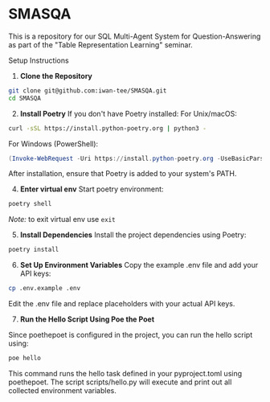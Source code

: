 # SMASQA

This is a repository for our SQL Multi-Agent System for Question-Answering as part of the "Table Representation Learning" seminar.

Setup Instructions
1. **Clone the Repository**
```bash
git clone git@github.com:iwan-tee/SMASQA.git
cd SMASQA
```
2. **Install Poetry**
If you don't have Poetry installed:
For Unix/macOS:

```bash
curl -sSL https://install.python-poetry.org | python3 -
```
For Windows (PowerShell):

```powershell
(Invoke-WebRequest -Uri https://install.python-poetry.org -UseBasicParsing).Content | python -
```
After installation, ensure that Poetry is added to your system's PATH.

4. **Enter virtual env**
Start poetry environment:
```bash
poetry shell
```
*Note:* to exit virtual env use ```exit```

5. **Install Dependencies**
Install the project dependencies using Poetry:

```bash
poetry install
```

6. **Set Up Environment Variables**
Copy the example .env file and add your API keys:

```bash
cp .env.example .env
```
Edit the .env file and replace placeholders with your actual API keys.

7. **Run the Hello Script Using Poe the Poet**

Since poethepoet is configured in the project, you can run the hello script using:
```bash
poe hello
```
This command runs the hello task defined in your pyproject.toml using poethepoet.
The script scripts/hello.py will execute and print out all collected environment variables.
